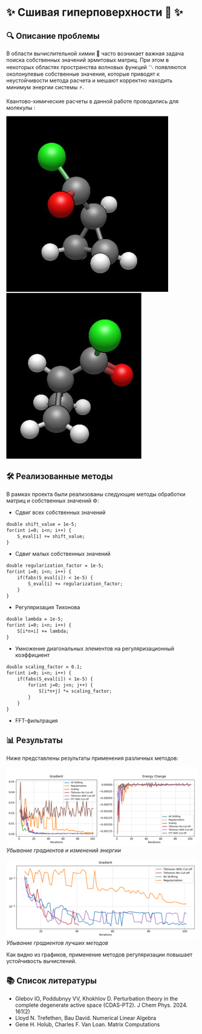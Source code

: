 # ✨ Сшивая гиперповерхности 🧮 ✨
## 🔍 Описание проблемы 

В области вычислительной химии 🧪 часто возникает важная задача поиска собственных значений эрмитовых матриц. При этом в некоторых областях пространства волновых функций 〽️ появляются околонулевые собственные значения, которые приводят к неустойчивости метода расчета и мешают корректно находить минимум энергии системы ⚡️.

Квантово-химические расчеты в данной работе проводились для молекулы :

![](plots/ml1.jpg) ![](plots/ml2.jpg)


## 🛠️ Реализованные методы 

В рамках проекта были реализованы следующие методы обработки матриц и собственных значений ⚙️:

- Сдвиг всех собственных значений 
```
double shift_value = 1e-5;
for(int i=0; i<n; i++) {
    S_eval[i] += shift_value; 
}
```

- Сдвиг малых собственных значений
```
double regularization_factor = 1e-5;
for(int i=0; i<n; i++) {
    if(fabs(S_eval[i]) < 1e-5) {
        S_eval[i] += regularization_factor; 
    }
}
```

- Регуляризация Тихонова 
```
double lambda = 1e-5;
for(int i=0; i<n; i++) {
    S[i*n+i] += lambda; 
}
```

- Умножение диагональных элементов на регуляризационный коэффициент
```
double scaling_factor = 0.1;
for(int i=0; i<n; i++) {
    if(fabs(S_eval[i]) < 1e-5) {
        for(int j=0; j<n; j++) {
            S[i*n+j] *= scaling_factor; 
        }
    }
}
```

- FFT-фильтрация 

## 📊 Результаты 

Ниже представлены результаты применения различных методов:

![](plots/our_methods.png)
*Убывание градиентов и изменений энергии*

![](plots/selected_methods.png) 
*Убывание градиентов лучших методов*


Как видно из графиков, применение методов регуляризации повышает устойчивость вычислений.


## 📚 Список литературы 

- Glebov IO, Poddubnyy VV, Khokhlov D. Perturbation theory in the complete degenerate active space (CDAS-PT2). J Chem Phys. 2024. 161(2)
- Lloyd N. Trefethen, Bau David. Numerical Linear Algebra
- Gene H. Holub, Charles F. Van Loan. Matrix Computations
